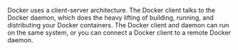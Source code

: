 


 Docker uses a client-server architecture. The Docker client talks to the Docker daemon, which does the heavy lifting of building, running, and distributing your Docker containers.
 The Docker client and daemon can run on the same system, or you can connect a Docker client to a remote Docker daemon.

 
